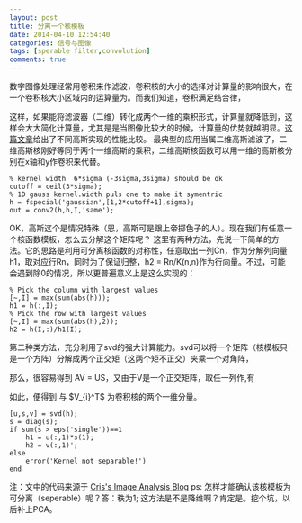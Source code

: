 ```yaml
---
layout: post
title: 分离一个核模板
date: 2014-04-10 12:54:40
categories: 信号与图像
tags: [sperable filter,convolution]
comments: true
---
```

数字图像处理经常用卷积来作滤波，卷积核的大小的选择对计算量的影响很大，在一个卷积核大小<script type="math/tex">M\times N</script>区域内的运算量为<script type="math/tex">M^ 2\times N^ 2</script>。而我们知道，卷积满足结合律，

<script type="math/tex">I \ast  h = I \ast  (h1\times h2)\ = I \ast  h1 \ast h2\quad </script>

这样，如果能将滤波器（二维）转化成两个一维的乘积形式，计算量就降低到<script type="math/tex">2 \times M \times N</script>，这样会大大简化计算量，尤其是是当图像比较大的时候，计算量的优势就越明显。[这篇文章](http://blog.csdn.net/zddblog/article/details/7450033)给出了不同高斯实现的性能比较。
最典型的应用当属二维高斯滤波了，二维高斯核刚好等同于两个一维高斯的乘积，二维高斯核函数可以用一维的高斯核分别在x轴和y作卷积来代替。

<!--more-->

    % kernel width  6*sigma (-3sigma,3sigma) should be ok
    cutoff = ceil(3*sigma);  
    % 1D gauss kernel.width puls one to make it symentric
    h = fspecial('gaussian',[1,2*cutoff+1],sigma);  
    out = conv2(h,h,I,'same');
    

OK，高斯这个是情况特殊（恩，高斯可是跟上帝掷色子的人）。现在我们有任意一个核函数模板，怎么去分解这个矩阵呢？
这里有两种方法，先说一下简单的方法。它的思路是利用可分离核函数的对称性，任意取出一列Cn，作为分解列向量h1，取对应行Rn，同时为了保证归整，h2 = Rn/K(n,n)作为行向量。不过，可能会遇到除0的情况，所以更普遍意义上是这么实现的：

    % Pick the column with largest values
    [~,I] = max(sum(abs(h))); 
    h1 = h(:,I);
    % Pick the row with largest values
    [~,I] = max(sum(abs(h),2)); 
    h2 = h(I,:)/h1(I);

第二种类方法，充分利用了svd的强大计算能力。svd可以将一个矩阵（核模板只是一个方阵）分解成两个正交矩（这两个矩不正交）夹乘一个对角阵，

<script type="math/tex">A=US{ V }^{ T } </script>

那么，很容易得到 AV = US，又由于V是一个正交矩阵，取任一列作<script type="math/tex">V_i</script>,有

<script type="math/tex">A{V_i}{V_i}^{T}=AE=A </script>

<p>如此，便得到 <script type="math/tex">AV_i</script>与 $V_{i}^T$ 为卷积核的两个一维分量。</p>

    [u,s,v] = svd(h);
    s = diag(s);
    if sum(s > eps('single'))==1
        h1 = u(:,1)*s(1);
        h2 = v(:,1)';
    else
        error('Kernel not separable!')
    end

注：文中的代码来源于 [Cris's Image Analysis Blog](http://www.cb.uu.se/~cris/blog/index.php/archives/288)
ps: 
怎样才能确认该核模板为可分离（seperable）呢？答：秩为1;
这方法是不是降维啊？肯定是。挖个坑，以后补上PCA。
